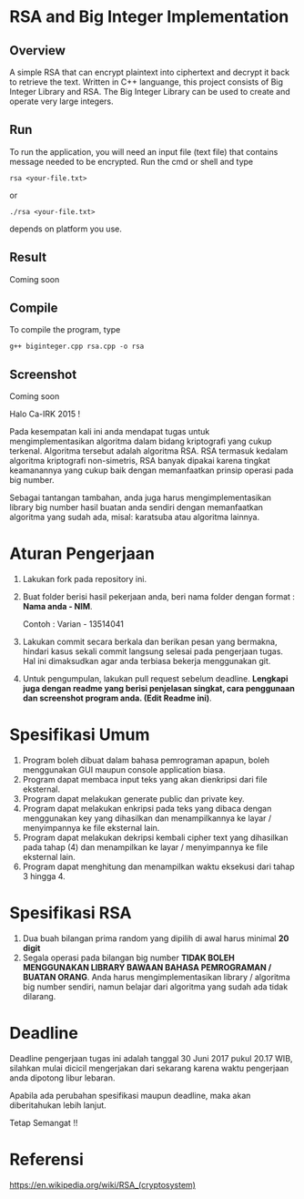 # RSA and Big Integer Implementation

## Overview
A simple RSA that can encrypt plaintext into ciphertext and decrypt it back to retrieve the text. Written in C++ languange, this project consists of Big Integer Library and RSA. The Big Integer Library can be used to create and operate very large integers. 

## Run
To run the application, you will need an input file (text file) that contains message needed to be encrypted. Run the cmd or shell and type
```
rsa <your-file.txt>
```
or
```
./rsa <your-file.txt>
```
depends on platform you use.

## Result
Coming soon

## Compile
To compile the program, type
```
g++ biginteger.cpp rsa.cpp -o rsa
```

## Screenshot
Coming soon






Halo Ca-IRK 2015 !

Pada kesempatan kali ini anda mendapat tugas untuk mengimplementasikan algoritma dalam bidang kriptografi yang cukup terkenal.
Algoritma tersebut adalah algoritma RSA. RSA termasuk kedalam algoritma kriptografi non-simetris, RSA banyak dipakai karena tingkat 
keamanannya yang cukup baik dengan memanfaatkan prinsip operasi pada big number.

Sebagai tantangan tambahan, anda juga harus mengimplementasikan library big number hasil buatan anda sendiri dengan memanfaatkan
algoritma yang sudah ada, misal: karatsuba atau algoritma lainnya.

# Aturan Pengerjaan
1. Lakukan fork pada repository ini.
2. Buat folder berisi hasil pekerjaan anda, beri nama folder dengan format : **Nama anda - NIM**. 

   Contoh : Varian - 13514041
3. Lakukan commit secara berkala dan berikan pesan yang bermakna, hindari kasus sekali commit langsung selesai pada pengerjaan tugas.
   Hal ini dimaksudkan agar anda terbiasa bekerja menggunakan git.

4. Untuk pengumpulan, lakukan pull request sebelum deadline. **Lengkapi juga dengan readme yang berisi penjelasan singkat, cara penggunaan dan screenshot program anda. (Edit Readme ini)**.

# Spesifikasi Umum
1. Program boleh dibuat dalam bahasa pemrograman apapun, boleh menggunakan GUI maupun console application biasa.
2. Program dapat membaca input teks yang akan dienkripsi dari file eksternal.
3. Program dapat melakukan generate public dan private key.
4. Program dapat melakukan enkripsi pada teks yang dibaca dengan menggunakan key yang dihasilkan dan menampilkannya ke layar / menyimpannya ke file eksternal lain.
5. Program dapat melakukan dekripsi kembali cipher text yang dihasilkan pada tahap (4) dan menampilkan ke layar / menyimpannya ke file eksternal lain.
6. Program dapat menghitung dan menampilkan waktu eksekusi dari tahap 3 hingga 4.

# Spesifikasi RSA
1. Dua buah bilangan prima random yang dipilih di awal harus minimal **20 digit**
2. Segala operasi pada bilangan big number **TIDAK BOLEH MENGGUNAKAN LIBRARY BAWAAN BAHASA PEMROGRAMAN / BUATAN ORANG**. Anda harus mengimplementasikan library / algoritma big number sendiri, namun belajar dari algoritma yang sudah ada tidak dilarang.

# Deadline
Deadline pengerjaan tugas ini adalah tanggal 30 Juni 2017 pukul 20.17 WIB, silahkan mulai dicicil mengerjakan dari sekarang karena waktu pengerjaan anda dipotong libur lebaran.

Apabila ada perubahan spesifikasi maupun deadline, maka akan diberitahukan lebih lanjut.

Tetap Semangat !! 

# Referensi 
https://en.wikipedia.org/wiki/RSA_(cryptosystem)
